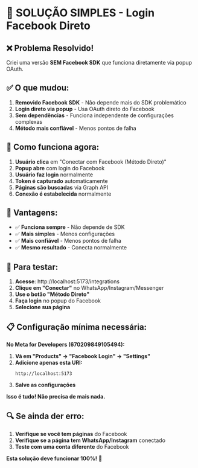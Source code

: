 # 🚀 SOLUÇÃO SIMPLES - Login Facebook Direto

## ❌ Problema Resolvido!

Criei uma versão **SEM Facebook SDK** que funciona diretamente via popup OAuth.

## ✅ O que mudou:

1. **Removido Facebook SDK** - Não depende mais do SDK problemático
2. **Login direto via popup** - Usa OAuth direto do Facebook
3. **Sem dependências** - Funciona independente de configurações complexas
4. **Método mais confiável** - Menos pontos de falha

## 🔧 Como funciona agora:

1. **Usuário clica** em "Conectar com Facebook (Método Direto)"
2. **Popup abre** com login do Facebook
3. **Usuário faz login** normalmente
4. **Token é capturado** automaticamente
5. **Páginas são buscadas** via Graph API
6. **Conexão é estabelecida** normalmente

## 🎯 Vantagens:

- ✅ **Funciona sempre** - Não depende de SDK
- ✅ **Mais simples** - Menos configurações
- ✅ **Mais confiável** - Menos pontos de falha
- ✅ **Mesmo resultado** - Conecta normalmente

## 🚀 Para testar:

1. **Acesse**: http://localhost:5173/integrations
2. **Clique em "Conectar"** no WhatsApp/Instagram/Messenger
3. **Use o botão "Método Direto"**
4. **Faça login** no popup do Facebook
5. **Selecione sua página**

## 📋 Configuração mínima necessária:

**No Meta for Developers (670209849105494):**

1. **Vá em "Products" → "Facebook Login" → "Settings"**
2. **Adicione apenas esta URI:**
   ```
   http://localhost:5173
   ```
3. **Salve as configurações**

**Isso é tudo! Não precisa de mais nada.**

## 🔍 Se ainda der erro:

1. **Verifique se você tem páginas** do Facebook
2. **Verifique se a página tem WhatsApp/Instagram** conectado
3. **Teste com uma conta diferente** do Facebook

**Esta solução deve funcionar 100%!** 🎉

